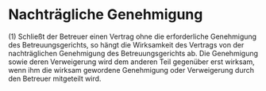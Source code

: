 # Nachträgliche Genehmigung

(1) Schließt der Betreuer einen Vertrag ohne die erforderliche Genehmigung des Betreuungsgerichts, so hängt die Wirksamkeit des Vertrags von der nachträglichen Genehmigung des Betreuungsgerichts ab. Die Genehmigung sowie deren Verweigerung wird dem anderen Teil gegenüber erst wirksam, wenn ihm die wirksam gewordene Genehmigung oder Verweigerung durch den Betreuer mitgeteilt wird.